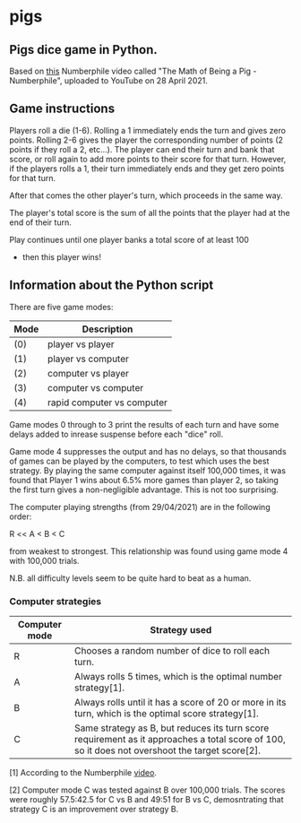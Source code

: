 # pigs
## Pigs dice game in Python.

Based on [this](https://www.youtube.com/watch?v=ULhRLGzoXQ0) Numberphile video 
called "The Math of Being a Pig - Numberphile",
uploaded to YouTube on 28 April 2021.

## Game instructions
Players roll a die (1-6). 
Rolling a 1 immediately ends the turn and gives zero points.
Rolling 2-6 gives the player the corresponding number of points 
(2 points if they roll a 2, etc...).
The player can end their turn and bank that score, 
or roll again to add more points to their score for that turn.
However, if the players rolls a 1, their turn immediately ends 
and they get zero points for that turn.

After that comes the other player's turn, which proceeds in the same way.

The player's total score is the sum of all the points that the player had at 
the end of their turn.

Play continues until one player banks a total score of at least 100
 - then this player wins!

## Information about the Python script

There are five game modes:

Mode | Description
---- | -----------
(0)  | player vs player
(1)  | player vs computer
(2)  | computer vs player
(3)  | computer vs computer
(4)  | rapid computer vs computer

Game modes 0 through to 3 print the results of each turn and have some delays 
added to inrease suspense before each "dice" roll.

Game mode 4 suppresses the output and has no delays, so that thousands of 
games can be played by the computers, to test which uses the best strategy.
By playing the same computer against itself 100,000 times, it was found that 
Player 1 wins about 6.5% more games than player 2, so taking the first turn 
gives a non-negligible advantage. This is not too surprising.

The computer playing strengths (from 29/04/2021) are in the following order:

R << A < B < C

from weakest to strongest. 
This relationship was found using game mode 4 with 100,000 trials.

N.B. all difficulty levels seem to be quite hard to beat as a human.

### Computer strategies 

Computer mode | Strategy used
------------- | -------------
R             | Chooses a random number of dice to roll each turn.
A             | Always rolls 5 times, which is the optimal number strategy[1].
B             | Always rolls until it has a score of 20 or more in its turn, which is the optimal score strategy[1].
C             | Same strategy as B, but reduces its turn score requirement as it approaches a total score of 100, so it does not overshoot the target score[2].


[1] According to the Numberphile 
[video](https://www.youtube.com/watch?v=ULhRLGzoXQ0).

[2] Computer mode C was tested against B over 100,000 trials. The scores were
roughly 57.5:42.5 for C vs B and 49:51 for B vs C, demosntrating that 
strategy C is an improvement over strategy B.
